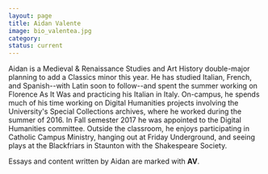 ```yaml
---
layout: page
title: Aidan Valente
image: bio_valentea.jpg
category:
status: current
---
```


Aidan is a Medieval & Renaissance Studies and Art History double-major planning to add a Classics minor this year. He has studied Italian, French, and Spanish--with Latin soon to follow--and spent the summer working on Florence As It Was and practicing his Italian in Italy. On-campus, he spends much of his time working on Digital Humanities projects involving the University's Special Collections archives, where he worked during the summer of 2016. In Fall semester 2017 he was appointed to the Digital Humanities committee. Outside the classroom, he enjoys participating in Catholic Campus Ministry, hanging out at Friday Underground, and seeing plays at the Blackfriars in Staunton with the Shakespeare Society.

Essays and content written by Aidan are marked with __AV__.
